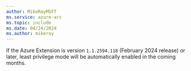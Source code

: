 ```yaml
---
author: MikeRayMSFT
ms.service: azure-arc
ms.topic: include
ms.date: 04/24/2024
ms.author: mikeray
---
```


If the Azure Extension is version `1.1.2594.118` (February 2024 release) or later, least privilege mode will be automatically enabled in the coming months.

